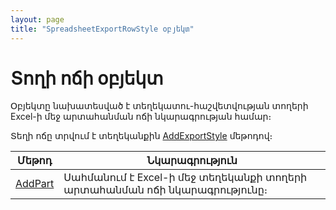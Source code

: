 ```yaml
---
layout: page
title: "SpreadsheetExportRowStyle օբյեկտ"
---
```


# Տողի ոճի օբյեկտ


Օբյեկտը նախատեսված է տեղեկատու-հաշվետվության տողերի Excel-ի մեջ արտահանման ոճի նկարագրության համար։

Տեղի ոճը տրվում է տեղեկանքին [AddExportStyle](AsRepViewer/AddExportStyle.md) մեթոդով։

| Մեթոդ | Նկարագրություն |
|--|--|
| [AddPart](SpreadsheetExportRowStyle/AddPart.md) | Սահմանում է Excel-ի մեջ տեղեկանքի տողերի արտահանման ոճի նկարագրությունը։ |
   
